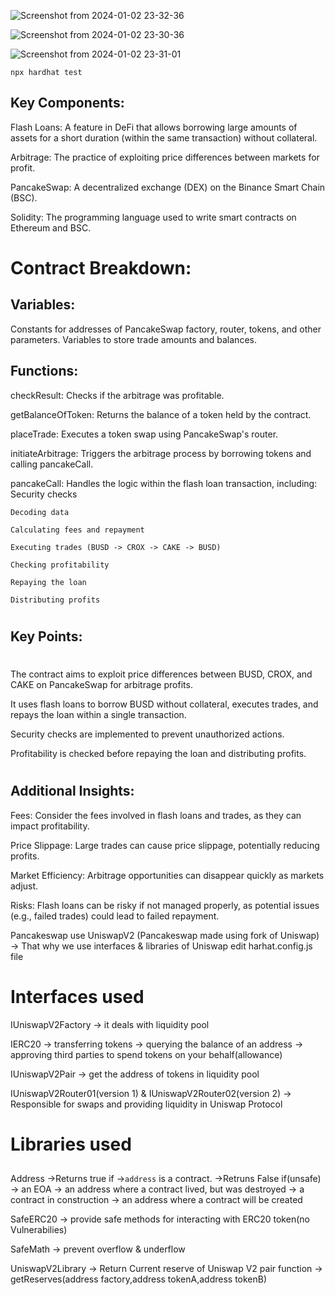 
![Screenshot from 2024-01-02 23-32-36](https://github.com/jatin192/Flash-Loan/assets/73174196/bea5f631-82de-464f-a303-5e0236f96be3)


![Screenshot from 2024-01-02 23-30-36](https://github.com/jatin192/Flash-Loan/assets/73174196/563cf5b0-1de0-414a-b573-6f7a6ccf73e7)



![Screenshot from 2024-01-02 23-31-01](https://github.com/jatin192/Flash-Loan/assets/73174196/4acf8204-7d79-4470-9896-6359b5f76394)




```shell
npx hardhat test
```




## Key Components:



Flash Loans: A feature in DeFi that allows borrowing large amounts of assets for a short duration (within the same transaction) without collateral.

Arbitrage: The practice of exploiting price differences between markets for profit.

PancakeSwap: A decentralized exchange (DEX) on the Binance Smart Chain (BSC).

Solidity: The programming language used to write smart contracts on Ethereum and BSC.

# Contract Breakdown:

## Variables:

Constants for addresses of PancakeSwap factory, router, tokens, and other parameters.
Variables to store trade amounts and balances.
## Functions:

checkResult: Checks if the arbitrage was profitable.

getBalanceOfToken: Returns the balance of a token held by the contract.

placeTrade: Executes a token swap using PancakeSwap's router.

initiateArbitrage: Triggers the arbitrage process by borrowing tokens and calling pancakeCall.

pancakeCall: Handles the logic within the flash loan transaction, including:
    Security checks
    
    Decoding data
    
    Calculating fees and repayment
    
    Executing trades (BUSD -> CROX -> CAKE -> BUSD)
    
    Checking profitability
    
    Repaying the loan
    
    Distributing profits
    
#
## Key Points:
#
The contract aims to exploit price differences between BUSD, CROX, and CAKE on PancakeSwap for arbitrage profits.

It uses flash loans to borrow BUSD without collateral, executes trades, and repays the loan within a single transaction.

Security checks are implemented to prevent unauthorized actions.

Profitability is checked before repaying the loan and distributing profits.
#
## Additional Insights:

Fees: Consider the fees involved in flash loans and trades, as they can impact profitability.

Price Slippage: Large trades can cause price slippage, potentially reducing profits.

Market Efficiency: Arbitrage opportunities can disappear quickly as markets adjust.

Risks: Flash loans can be risky if not managed properly, as potential issues (e.g., failed trades) could lead to failed repayment.


























Pancakeswap use UniswapV2 (Pancakeswap made using fork of Uniswap) -> That why we use interfaces & libraries of Uniswap
edit harhat.config.js file

#
# Interfaces used 

IUniswapV2Factory 
    -> it deals with liquidity pool

IERC20
    -> transferring tokens
    -> querying the balance of an address
    -> approving third parties to spend tokens on your behalf(allowance)

IUniswapV2Pair 
    -> get the address of tokens in liquidity pool

IUniswapV2Router01(version 1)    &    IUniswapV2Router02(version 2)
    -> Responsible for swaps and providing liquidity in Uniswap Protocol
#
# Libraries used 
##
Address
    ->Returns true if 
        ->`address` is a contract.
    ->Retruns False if(unsafe) 
        -> an EOA
        -> an address where a contract lived, but was destroyed
        -> a contract in construction
        -> an address where a contract will be created

SafeERC20
    -> provide safe methods for interacting with ERC20 token(no Vulnerabilies)

SafeMath
    -> prevent overflow & underflow

UniswapV2Library
    -> Return Current reserve of Uniswap V2 pair function 
    -> getReserves(address factory,address tokenA,address tokenB)
        
        
        

